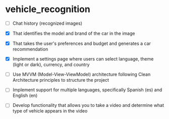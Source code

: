 # vehicle_recognition

- [ ] Chat history (recognized images)
- [x] That identifies the model and brand of the car in the image
- [x] That takes the user's preferences and budget and generates a car recommendation
- [x] Implement a settings page where users can select language, theme (light or dark), currency, and country


- [ ] Use MVVM (Model-View-ViewModel) architecture following Clean Architecture principles to structure the project
- [ ] Implement support for multiple languages, specifically Spanish (es) and English (en)
- [ ] Develop functionality that allows you to take a video and determine what type of vehicle appears in the video